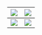 


|<img align="center" src="https://github-readme-stats.vercel.app/api?username=NoManPlay&show_icons=true&include_all_commits=true&theme=buefy&hide_border=true" />|<img align="center" src="https://github-readme-stats.vercel.app/api/wakatime?username=NoManPlay&show_icons=true&range=last_year&langs_count=5&layout=compact&theme=flag-india&hide_border=true&api_domain=wakapi.dev" />|
| ------------- | ------------- |
|<a href="https://nomanplay.github.io/blog"><img align="center" src="https://github-readme-stats.vercel.app/api/pin/?username=NoManPlay&repo=blog&show_owner=true&hide_border=true" /></a>|<img align="center" src="https://github-readme-stats.vercel.app/api/top-langs/?username=NoManPlay&layout=compact&theme=vue&hide_border=true" />|




